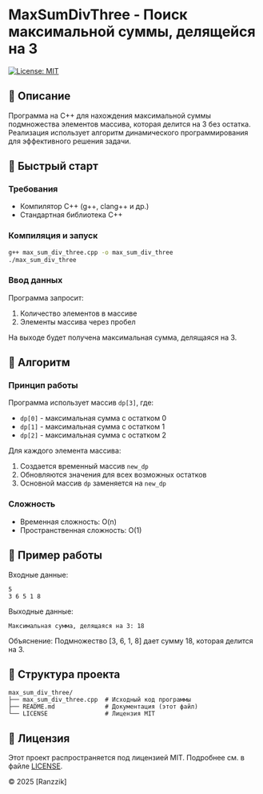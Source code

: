 # MaxSumDivThree - Поиск максимальной суммы, делящейся на 3

[![License: MIT](https://img.shields.io/badge/License-MIT-yellow.svg)](https://opensource.org/licenses/MIT)

## 📝 Описание
Программа на C++ для нахождения максимальной суммы подмножества элементов массива, которая делится на 3 без остатка. Реализация использует алгоритм динамического программирования для эффективного решения задачи.

## 🚀 Быстрый старт

### Требования
- Компилятор C++ (g++, clang++ и др.)
- Стандартная библиотека C++

### Компиляция и запуск
```bash
g++ max_sum_div_three.cpp -o max_sum_div_three
./max_sum_div_three
```

### Ввод данных
Программа запросит:
1. Количество элементов в массиве
2. Элементы массива через пробел

На выходе будет получена максимальная сумма, делящаяся на 3.

## 🧠 Алгоритм
### Принцип работы
Программа использует массив `dp[3]`, где:
- `dp[0]` - максимальная сумма с остатком 0
- `dp[1]` - максимальная сумма с остатком 1
- `dp[2]` - максимальная сумма с остатком 2

Для каждого элемента массива:
1. Создается временный массив `new_dp`
2. Обновляются значения для всех возможных остатков
3. Основной массив `dp` заменяется на `new_dp`

### Сложность
- Временная сложность: O(n)
- Пространственная сложность: O(1)

## 📌 Пример работы
Входные данные:
```
5
3 6 5 1 8
```

Выходные данные:
```
Максимальная сумма, делящаяся на 3: 18
```

Объяснение: Подмножество [3, 6, 1, 8] дает сумму 18, которая делится на 3.

## 📂 Структура проекта
```
max_sum_div_three/
├── max_sum_div_three.cpp  # Исходный код программы
├── README.md              # Документация (этот файл)
└── LICENSE                # Лицензия MIT
```

## 🪪 Лицензия
Этот проект распространяется под лицензией MIT. Подробнее см. в файле [LICENSE](LICENSE).

© 2025 [Ranzzik]